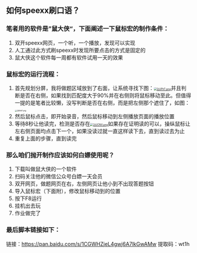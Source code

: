 ## 如何speexx刷口语？

### 笔者用的软件是”鼠大侠“，下面阐述一下鼠标宏的制作条件：

1. 双开speexx网页，一个听，一个播放，发现可以实现
2. 人工通过此方式刷speexx时发现所要点击的方式是固定的
3. 鼠大侠这个软件每一周都有软件试用一天的效果

### 鼠标宏的运行流程：

1. 首先规划分屏，我将做题区域放到了右面，让系统寻找下图：[<img src="https://z3.ax1x.com/2021/06/17/2jUPhT.png" alt="2jUPhT.png" style="zoom: 50%;" />](https://imgtu.com/i/2jUPhT)并且判断是否在右侧，如果找到匹配度大于90%并在右侧则将鼠标移动至此。但值得一提的是笔者比较懒，没写判断是否在右侧，而是把左侧那个遮住了，如图：[<img src="https://z3.ax1x.com/2021/06/17/2jRAnP.png" alt="2jRAnP.png" style="zoom:33%;" />](https://imgtu.com/i/2jRAnP)
2. 然后鼠标点击，即开始录音，然后鼠标移动到左侧播放页面的播放位置
3. 等待8秒让他读完，检测是否存在[<img src="https://z3.ax1x.com/2021/06/17/2jUCNV.png" alt="2jUCNV.png" style="zoom: 50%;" />](https://imgtu.com/i/2jUCNV)如果存在证明读的可以，操纵鼠标让左右侧页面均点击下一个，如果没读过就一直这样读下去，直到读过去为止
4. 重复上面的步骤，直到读完

### 那么咱们抛开制作应该如何白嫖使用呢？

1. 下载叫做鼠大侠的一个软件
2. 扫码关注他的微信公众号白嫖一天会员
3. 双开网页，做题网页在右，左侧网页让他小到不出现答题按钮
4. 导入鼠标宏（下面附），修改鼠标移动到的位置
5. 按下F8运行
6. 挂机出去玩
7. 作业做完了

### 最后脚本链接如下：

链接：https://pan.baidu.com/s/1CGWHZjeL4gwj6A7lkGwAMw 
提取码：wt1h 
